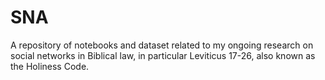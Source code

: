 # SNA

A repository of notebooks and dataset related to my ongoing research on social networks in Biblical law, in particular Leviticus 17-26, also known as the Holiness Code.
